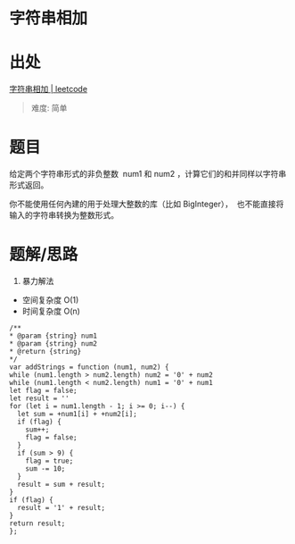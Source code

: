 # 字符串相加

# 出处

[字符串相加 | leetcode](https://leetcode-cn.com/problems/add-strings/)

> 难度: 简单

# 题目

给定两个字符串形式的非负整数  num1 和 num2 ，计算它们的和并同样以字符串形式返回。

你不能使用任何內建的用于处理大整数的库（比如 BigInteger），  也不能直接将输入的字符串转换为整数形式。

# 题解/思路

1. 暴力解法

- 空间复杂度 O(1)
- 时间复杂度 O(n)

```
/**
* @param {string} num1
* @param {string} num2
* @return {string}
*/
var addStrings = function (num1, num2) {
while (num1.length > num2.length) num2 = '0' + num2
while (num1.length < num2.length) num1 = '0' + num1
let flag = false;
let result = ''
for (let i = num1.length - 1; i >= 0; i--) {
  let sum = +num1[i] + +num2[i];
  if (flag) {
    sum++;
    flag = false;
  }
  if (sum > 9) {
    flag = true;
    sum -= 10;
  }
  result = sum + result;
}
if (flag) {
  result = '1' + result;
}
return result;
};
```
